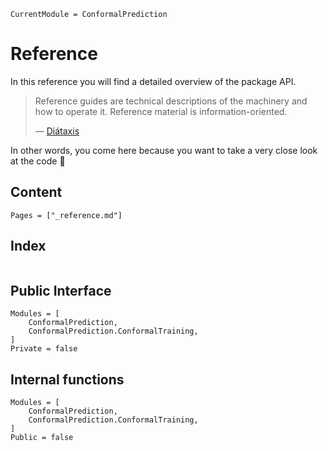
``` @meta
CurrentModule = ConformalPrediction
```

# Reference

In this reference you will find a detailed overview of the package API.

> Reference guides are technical descriptions of the machinery and how to operate it. Reference material is information-oriented.
>
> — [Diátaxis](https://diataxis.fr/reference/)

In other words, you come here because you want to take a very close look at the code 🧐

## Content

``` @contents
Pages = ["_reference.md"]
```

## Index

``` @index
```

## Public Interface

``` @autodocs
Modules = [
    ConformalPrediction,
    ConformalPrediction.ConformalTraining,
]
Private = false
```

## Internal functions

``` @autodocs
Modules = [
    ConformalPrediction,
    ConformalPrediction.ConformalTraining,
]
Public = false
```
